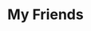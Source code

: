 ---
friends: true
title: My Friends
description: A life without a friend is a life without a sun.
permalink: /friends/
list:
  -
    name: Pengzhanbo
    link: https://pengzhanbo.cn/
    avatar: https://laneljc-1321736255.cos.ap-nanjing.myqcloud.com/pic/202501201025520.png
    desc: 即使慢，驰而不息，纵会落后，纵会失败，但必须能够到达他所向的目标。
  -
    name: Monica
    link: https://monica4125.github.io/
    avatar: https://laneljc-1321736255.cos.ap-nanjing.myqcloud.com/pic/202501201024239.png
    desc: 人生不是轨道，而是旷野。
  -
    name: Shining
    link: http://www.shininglewis.top/
    avatar: https://laneljc-1321736255.cos.ap-nanjing.myqcloud.com/pic/202501201023330.png
    desc: 千般荒凉，以此为梦；万里蹀躞，以此为归。
---